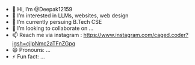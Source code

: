 - 👋 Hi, I’m @Deepak12159
- 👀 I’m interested in LLMs, websites, web design 
- 🌱 I’m currently persuing B.Tech CSE
- 💞️ I’m looking to collaborate on ...
- 📫 Reach me via instagram : https://www.instagram.com/caged.coder?igsh=cjlpNmc2aTFnZGpq
- 😄 Pronouns: ...
- ⚡ Fun fact: ...

<!---
Deepak12159/Deepak12159 is a ✨ special ✨ repository because its `README.md` (this file) appears on your GitHub profile.
You can click the Preview link to take a look at your changes.
--->
